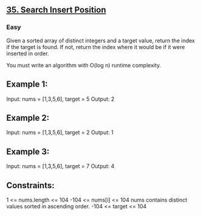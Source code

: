 <h2><a href="https://leetcode.com/problems/search-insert-position/">35. Search Insert Position</a></h2><h3>Easy</h3>

<p>Given a sorted array of distinct integers and a target value, return the index if the target is found. If not, return the index where it would be if it were inserted in order.

You must write an algorithm with O(log n) runtime complexity.<p>

 

<h2>Example 1:</h2>

Input: nums = [1,3,5,6], target = 5
Output: 2

<h2>Example 2:</h2>

Input: nums = [1,3,5,6], target = 2
Output: 1

<h2>Example 3:</h2>

Input: nums = [1,3,5,6], target = 7
Output: 4
 

<h2>Constraints:</h2>

1 <= nums.length <= 104
-104 <= nums[i] <= 104
nums contains distinct values sorted in ascending order.
-104 <= target <= 104
